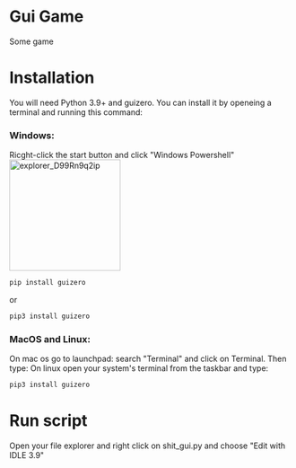 
# Gui Game

 Some game

 # Installation
You will need Python 3.9+ and guizero. You can install it by openeing a terminal and  running this command:

 ### Windows:
Ricght-click the start button and click "Windows Powershell"
<img width="198" alt="explorer_D99Rn9q2ip" src="https://user-images.githubusercontent.com/83875983/130487534-e73461e5-72af-4ff3-a963-00f2f69e8469.png">
 ```bash
 pip install guizero
 ```

 or

 ```bash
 pip3 install guizero
 ```

 ### MacOS and Linux:
 On mac os go to launchpad: search "Terminal" and click on Terminal. Then type:
 On linux open your system's terminal from the taskbar and type:

 ```bash
 pip3 install guizero
 ```
 # Run script 

Open your file explorer and right click on shit_gui.py and choose "Edit with IDLE 3.9"